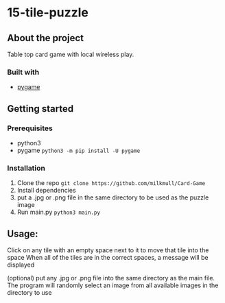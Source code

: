 # 15-tile-puzzle

## About the project

Table top card game with local wireless play.

### Built with
* [pygame](https://www.pygame.org)

## Getting started

### Prerequisites
* python3
* pygame
```python3 -m pip install -U pygame```

### Installation
1. Clone the repo
``git clone https://github.com/milkmull/Card-Game``
2. Install dependencies
3. put a .jpg or .png file in the same directory to be used as the puzzle image
4. Run main.py
`python3 main.py`

## Usage:
  Click on any tile with an empty space next to it to move that tile into the space
  When all of the tiles are in the correct spaces, a message will be displayed
  
  (optional) put any .jpg or .png file into the same directory as the main file. The program will randomly select an image from all available images in the directory to use
